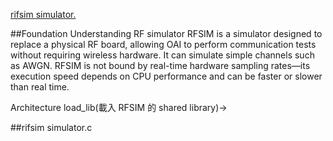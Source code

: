 
[rifsim simulator.](#rifsim-simulator.c)

##Foundation Understanding RF simulator 
RFSIM is a simulator designed to replace a physical RF board, allowing OAI to perform communication tests without requiring wireless hardware. It can simulate simple channels such as AWGN. RFSIM is not bound by real-time hardware sampling rates—its execution speed depends on CPU performance and can be faster or slower than real time.

Architecture
load_lib(載入 RFSIM 的 shared library)->





































##rifsim simulator.c
